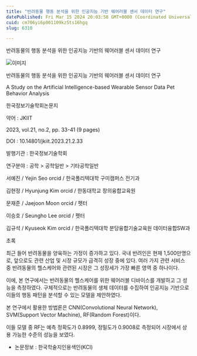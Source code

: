 ```yaml
---
title: "반려동물 행동 분석을 위한 인공지능 기반 웨어러블 센서 데이터 연구"
datePublished: Fri Mar 15 2024 20:03:58 GMT+0000 (Coordinated Universal Time)
cuid: cm706yi6p001109kz5ts16hgq
slug: 6310

---
```



반려동물의 행동 분석을 위한 인공지능 기반의 웨어러블 센서 데이터 연구

![이미지](https://cdn.hashnode.com/res/hashnode/image/upload/v1739260772733/b8401324-fcc7-427f-aa7d-bf629f8f02da.jpeg)

반려동물의 행동 분석을 위한 인공지능 기반의 웨어러블 센서 데이터 연구

A Study on the Artificial Intelligence-based Wearable Sensor Data Pet Behavior Analysis

한국정보기술학회논문지

약어 : JKIIT

2023, vol.21, no.2, pp. 33-41 (9 pages)

DOI : 10.14801/jkiit.2023.21.2.33

발행기관 : 한국정보기술학회

연구분야 : 공학 > 공학일반 > 기타공학일반

서예진 / Yejin Seo orcid / 한국폴리텍대학 구미캠퍼스 전기과

김현정 / Hyunjung Kim orcid / 한동대학교 창의융합교육원

문재준 / Jaejoon Moon orcid / 펫터

이승호 / Seungho Lee orcid / 펫터

김규석 / Kyuseok Kim orcid / 한국폴리텍대학 분당융합기술교육원 데이터융합SW과

초록

최근 들어 반려동물을 양육하는 가정이 증가하고 있다. 국내 반려인은 현재 1,500만명으로, 앞으로도 관련 산업 및 시장 규모가 급격히 성장 중에 있다. 여러 가지 관련 서비스 중 반려동물의 헬스케어와 관련된 시장은 그 성장세가 가장 빠른 영역 중 하나이다.

이에, 본 연구에서는 반려동물의 헬스케어를 위한 웨어러블 디바이스를 개발하고 그 성능을 측정하였다. 구체적으로는 반려동물의 생체 데이터를 수집하여 인공지능 기반으로 이들의 행동 패턴을 분석할 수 있는 모델을 제안하였다.

본 연구에서 활용한 방법론은 CNN(Convolutional Neural Network), SVM(Support Vector Machine), RF(Random Forest)이다.

이들 모델 중 RF는 예측 정확도가 0.8999, 정밀도가 0.9008로 측정되어 시장에서 상용 가능한 수준의 성능을 보였다.

* 논문정보 : 한국학술지인용색인(KCI)